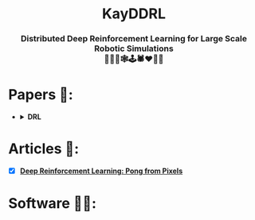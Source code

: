 <h1 align=center> KayDDRL </h1>
<h3 align=center> Distributed Deep Reinforcement Learning for Large Scale Robotic Simulations <br> 👨‍💻🤖🕸🕹🕷❤️👨‍🔬 </h3>

# Papers 📜:

<ul>

<li>
<details><summary><b>DRL</b></summary>

<p>
Summary
</p>


</details>


</li>


</ul>

# Articles 📖:

- [x] **[Deep Reinforcement Learning: Pong from Pixels](http://karpathy.github.io/2016/05/31/rl/)**


# Software 👨‍💻:
